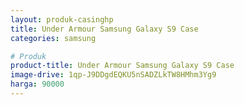 ```yaml
---
layout: produk-casinghp
title: Under Armour Samsung Galaxy S9 Case
categories: samsung

# Produk
product-title: Under Armour Samsung Galaxy S9 Case
image-drive: 1qp-J9DDgdEQKU5nSADZLkTW8HMhm3Yg9
harga: 90000
---
```


